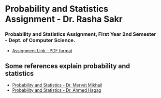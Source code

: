 # Probability and Statistics Assignment - Dr. Rasha Sakr
### Probability and Statistics Assignment, First Year 2nd Semester - Dept. of Computer Science.
* [Assignment Link - PDF format](https://github.com/AmrBedir/Probability_Assignment/blob/main/Probability_Assignment.pdf)

## Some references explain probability and statistics
* [Probability and Statistics - Dr. Mervat Mikhail](https://www.youtube.com/playlist?list=PL7snZ0LSsq3g9NUio7xFDtC9IVIj649GV)
* [Probability and Statistics - Dr. Ahmed Hagag ](https://www.youtube.com/playlist?list=PLxIvc-MGOs6gW9SgkmoxE5w9vQkID1_r-)

